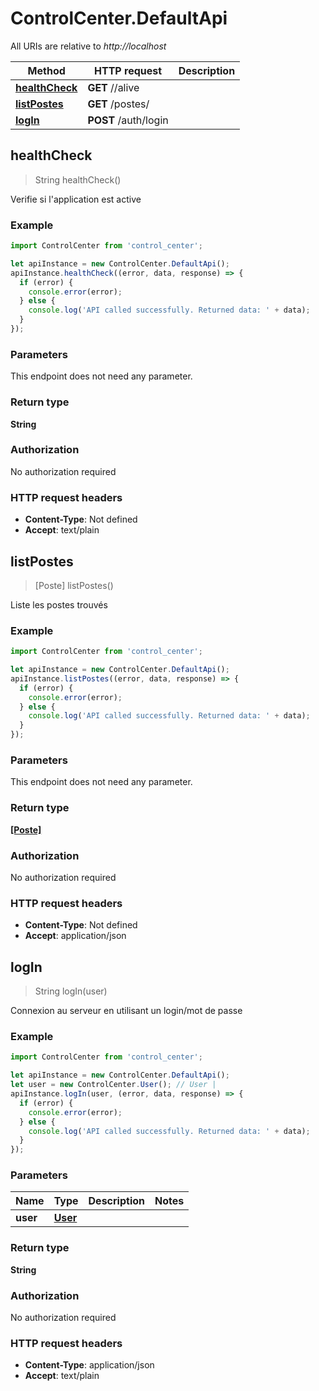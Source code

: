 # ControlCenter.DefaultApi

All URIs are relative to *http://localhost*

Method | HTTP request | Description
------------- | ------------- | -------------
[**healthCheck**](DefaultApi.md#healthCheck) | **GET** //alive | 
[**listPostes**](DefaultApi.md#listPostes) | **GET** /postes/ | 
[**logIn**](DefaultApi.md#logIn) | **POST** /auth/login | 



## healthCheck

> String healthCheck()



Verifie si l&#39;application est active

### Example

```javascript
import ControlCenter from 'control_center';

let apiInstance = new ControlCenter.DefaultApi();
apiInstance.healthCheck((error, data, response) => {
  if (error) {
    console.error(error);
  } else {
    console.log('API called successfully. Returned data: ' + data);
  }
});
```

### Parameters

This endpoint does not need any parameter.

### Return type

**String**

### Authorization

No authorization required

### HTTP request headers

- **Content-Type**: Not defined
- **Accept**: text/plain


## listPostes

> [Poste] listPostes()



Liste les postes trouvés

### Example

```javascript
import ControlCenter from 'control_center';

let apiInstance = new ControlCenter.DefaultApi();
apiInstance.listPostes((error, data, response) => {
  if (error) {
    console.error(error);
  } else {
    console.log('API called successfully. Returned data: ' + data);
  }
});
```

### Parameters

This endpoint does not need any parameter.

### Return type

[**[Poste]**](Poste.md)

### Authorization

No authorization required

### HTTP request headers

- **Content-Type**: Not defined
- **Accept**: application/json


## logIn

> String logIn(user)



Connexion au serveur en utilisant un login/mot de passe

### Example

```javascript
import ControlCenter from 'control_center';

let apiInstance = new ControlCenter.DefaultApi();
let user = new ControlCenter.User(); // User | 
apiInstance.logIn(user, (error, data, response) => {
  if (error) {
    console.error(error);
  } else {
    console.log('API called successfully. Returned data: ' + data);
  }
});
```

### Parameters


Name | Type | Description  | Notes
------------- | ------------- | ------------- | -------------
 **user** | [**User**](User.md)|  | 

### Return type

**String**

### Authorization

No authorization required

### HTTP request headers

- **Content-Type**: application/json
- **Accept**: text/plain

